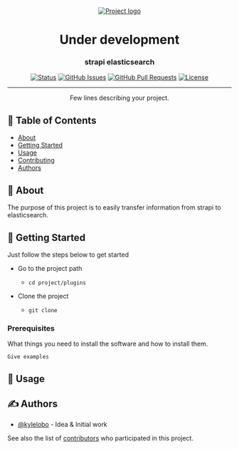 <p align="center">
  <a href="" rel="noopener">
 <img src="https://i.ibb.co/zG6Nj3g/Untitled-1.jpg" alt="Project logo"></a>
</p>

<h1 align="center" >Under development</h1>

<h3 align="center">strapi elasticsearch</h3>

<div align="center">

[![Status](https://img.shields.io/badge/status-active-success.svg)]()
[![GitHub Issues](https://img.shields.io/github/issues/kylelobo/The-Documentation-Compendium.svg)](https://github.com/kylelobo/The-Documentation-Compendium/issues)
[![GitHub Pull Requests](https://img.shields.io/github/issues-pr/kylelobo/The-Documentation-Compendium.svg)](https://github.com/kylelobo/The-Documentation-Compendium/pulls)
[![License](https://img.shields.io/badge/license-MIT-blue.svg)](/LICENSE)

</div>

---

<p align="center"> Few lines describing your project.
    <br> 
</p>

## 📝 Table of Contents

- [About](#about)
- [Getting Started](#getting_started)
- [Usage](#usage)
- [Contributing](#CONTRIBUTING)
- [Authors](#authors)

## 🧐 About <a name = "about"></a>

The purpose of this project is to easily transfer information from strapi to elasticsearch.

## 🏁 Getting Started <a name = "getting_started"></a>

Just follow the steps below to get started

- Go to the project path

  - `cd project/plugins`

- Clone the project
  - `git clone`

### Prerequisites

What things you need to install the software and how to install them.

```
Give examples
```

## 🎈 Usage <a name="usage"></a>

## ✍️ Authors <a name = "authors"></a>

- [@kylelobo](https://github.com/kylelobo) - Idea & Initial work

See also the list of [contributors](https://github.com/kylelobo/The-Documentation-Compendium/contributors) who participated in this project.
